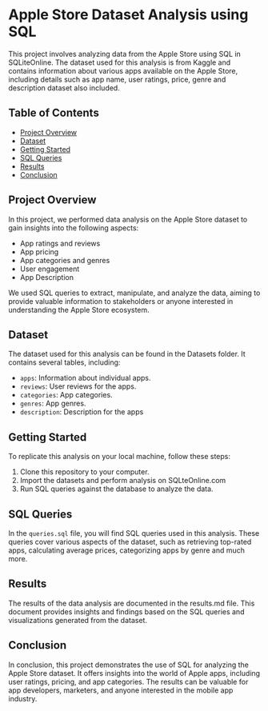 # Apple Store Dataset Analysis using SQL

This project involves analyzing data from the Apple Store using SQL in SQLiteOnline. The dataset used for this analysis is from Kaggle and contains information about various apps available on the Apple Store, including details such as app name, user ratings, price, genre and description dataset also included.

## Table of Contents

- [Project Overview](#project-overview)
- [Dataset](#dataset)
- [Getting Started](#getting-started)
- [SQL Queries](#sql-queries)
- [Results](#results)
- [Conclusion](#conclusion)

## Project Overview

In this project, we performed data analysis on the Apple Store dataset to gain insights into the following aspects:

- App ratings and reviews
- App pricing
- App categories and genres
- User engagement
- App Description

We used SQL queries to extract, manipulate, and analyze the data, aiming to provide valuable information to stakeholders or anyone interested in understanding the Apple Store ecosystem.

## Dataset

The dataset used for this analysis can be found in the Datasets folder. It contains several tables, including:

- `apps`: Information about individual apps.
- `reviews`: User reviews for the apps.
- `categories`: App categories.
- `genres`: App genres.
- `description`: Description for the apps

## Getting Started

To replicate this analysis on your local machine, follow these steps:

1. Clone this repository to your computer.
2. Import the datasets and perform analysis on SQLteOnline.com
3. Run SQL queries against the database to analyze the data.

## SQL Queries

In the `queries.sql` file, you will find SQL queries used in this analysis. These queries cover various aspects of the dataset, such as retrieving top-rated apps, calculating average prices, categorizing apps by genre and much more.

## Results

The results of the data analysis are documented in the results.md file. This document provides insights and findings based on the SQL queries and visualizations generated from the dataset.

## Conclusion

In conclusion, this project demonstrates the use of SQL for analyzing the Apple Store dataset. It offers insights into the world of Apple apps, including user ratings, pricing, and app categories. The results can be valuable for app developers, marketers, and anyone interested in the mobile app industry.

